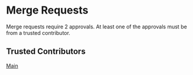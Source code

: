 # Merge Requests

Merge requests require 2 approvals. At least one of the approvals must be from a trusted contributor.

## Trusted Contributors


[Main](../README.md)